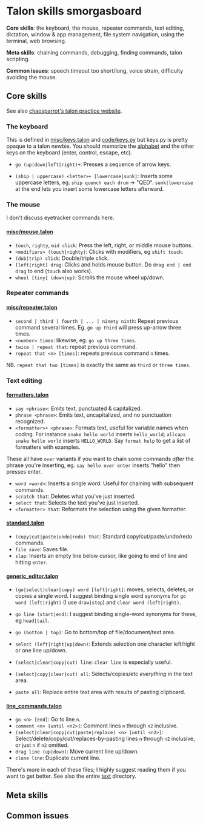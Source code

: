 # Talon skills smorgasboard

**Core skills**: the keyboard, the mouse, repeater commands, text editing, dictation, window & app management, file system navigation, using the terminal, web browsing.

**Meta skills**: chaining commands, debugging, finding commands, talon scripting.

**Common issues**: speech.timeout too short/long, voice strain, difficulty avoiding the mouse.

## Core skills

See also [chaosparrot's talon practice website](https://chaosparrot.github.io/talon_practice/).

### The keyboard

This is defined in [misc/keys.talon](https://github.com/knausj85/knausj_talon/blob/main/misc/keys.talon) and [code/keys.py](https://github.com/knausj85/knausj_talon/blob/main/code/keys.py) but keys.py is pretty opaque to a talon newbie. You should memorize the [alphabet](https://chaosparrot.github.io/talon_practice/lessons/alphabet.html) and the other keys on the keyboard (enter, control, escape, etc).

- `go (up|down|left|right)+`: Presses a sequence of arrow keys.

- `(ship | uppercase) <letter>+ [lowercase|sunk]`: Inserts some uppercase letters, eg. `ship quench each drum` -> "QED". `sunk|lowercase` at the end lets you insert some lowercase letters afterward.

### The mouse

I don't discuss eyetracker commands here.

#### [misc/mouse.talon](https://github.com/knausj85/knausj_talon/blob/main/misc/mouse.talon)

- `touch`, `righty`, `mid click`: Press the left, right, or middle mouse buttons.
- `<modifiers> (touch|righty)`: Clicks with modifiers, eg `shift touch`.
- `(dub|trip) click`: Double/triple click.
- `[left|right] drag`: Clicks and holds mouse button. Do `drag end | end drag` to end (`touch` also works).
- `wheel [tiny] (down|up)`: Scrolls the mouse wheel up/down.

### Repeater commands

#### [misc/repeater.talon](https://github.com/knausj85/knausj_talon/blob/main/misc/repeater.talon)

- `second | third | fourth | ... | ninety ninth`: Repeat previous command several times. Eg. `go up third` will press up-arrow three times.
- `<number> times`: likewise, eg. `go up three times`.
- `twice | repeat that`: repeat previous command.
- `repeat that <n> [times]`: repeats previous command `n` times.

NB. `repeat that two [times]` is exactly the same as `third` or `three times`.

### Text editing

#### [formatters.talon](https://github.com/knausj85/knausj_talon/blob/main/misc/formatters.talon)

- `say <phrase>`: Emits text, punctuated & capitalized.
- `phrase <phrase>`: Emits text, uncapitalized, and no punctuation recognized.
- `<formatter>+ <phrase>`: Formats text, useful for variable names when coding. For instance `snake hello world` inserts `hello_world`; `allcaps snake hello world` inserts `HELLO_WORLD`. Say `format help` to get a list of formatters with examples.

These all have `over` variants if you want to chain some commands *after* the phrase you're inserting, eg. `say hello over enter` inserts "hello" then presses enter.

- `word <word>`: Inserts a single word. Useful for chaining with subsequent commands.
- `scratch that`: Deletes what you've just inserted.
- `select that`: Selects the text you've just inserted.
- `<formatter> that`: Reformats the selection using the given formatter.


#### [standard.talon](https://github.com/knausj85/knausj_talon/blob/000015ed1bd4cb1109d7d6ddaaa4146821821d70/misc/standard.talon)

- `(copy|cut|paste|undo|redo) that`: Standard copy/cut/paste/undo/redo commands.
- `file save`: Saves file.
- `slap`: Inserts an empty line below cursor, like going to end of line and hitting `enter`.


#### [generic_editor.talon](https://github.com/knausj85/knausj_talon/blob/main/text/generic_editor.talon)

- `(go|select|clear|copy) word [left|right]`: moves, selects, deletes, or copies a single word. I suggest binding single word synonyms for `go word (left|right)` (I use `draw|step`) and `clear word (left|right)`.

- `go line (start|end)`: I suggest binding single-word synonyms for these, eg `head|tail`.

- `go (bottom | top)`: Go to bottom/top of file/document/text area.

- `select (left|right|up|down)`: Extends selection one character left/right or one line up/down.

- `(select|clear|copy|cut) line`: `clear line` is especially useful.

- `(select|copy|clear|cut) all`: Selects/copies/etc *everything* in the text area.

- `paste all`: Replace entire text area with results of pasting clipboard.


#### [line_commands.talon](https://github.com/knausj85/knausj_talon/blob/main/text/line_commands.talon)

- `go <n> [end]`: Go to line `n`.
- `comment <n> [until <n2>]`: Comment lines `n` through `n2` inclusive.
- `(select|clear|copy|cut|paste|replace) <n> [until <n2>]`: Select/delete/copy/cut/replaces-by-pasting lines `n` through `n2` inclusive, or just `n` if `n2` omitted.
- `drag line (up|down)`: Move current line up/down.
- `clone line`: Duplicate current line.


There's more in each of these files; I highly suggest reading them if you want to get better. See also the entire [text](https://github.com/knausj85/knausj_talon/tree/main/text) directory.


## Meta skills


## Common issues
